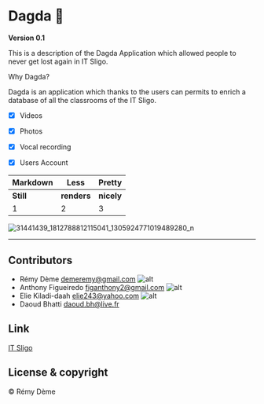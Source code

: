 # Dagda :date:

**Version 0.1** 

This is a description of the Dagda Application which allowed people to never get lost again in IT Sligo. 

Why Dagda?

Dagda is an application which thanks to the users can permits to enrich a database of all the classrooms of the IT Sligo. 


- [x] Videos
- [x] Photos
- [x] Vocal recording
- [x] Users Account


Markdown | Less | Pretty
--- | --- | ---
**Still**| **renders** | **nicely**
1 | 2 | 3

![31441439_1812788812115041_1305924771019489280_n](https://user-images.githubusercontent.com/38355840/39408007-d47eeb34-4bcf-11e8-86d6-81df5699f32b.png)


---




## Contributors

- Rémy Dème <demeremy@gmail.com> ![alt][logo]
- Anthony Figueiredo <figanthony2@gmail.com> ![alt][logo2]
- Elie Kiladi-daah <elie243@yahoo.com> ![alt][logo3]
- Daoud Bhatti <daoud.bh@live.fr>
  
[logo2]:https://user-images.githubusercontent.com/38355840/39410505-9b5da744-4bf9-11e8-969d-1049b5c59a1c.png
[logo]:https://user-images.githubusercontent.com/38355840/39440396-0e7f1a76-4cab-11e8-912d-34f8982e1c1a.png
[logo3]:https://user-images.githubusercontent.com/38355840/39440668-efdcb7e4-4cab-11e8-96df-2a31a248b8ad.png









## Link 

[IT Sligo](https://www.itsligo.ie/student-hub/)



## License & copyright

© Rémy Dème
